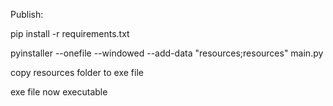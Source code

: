 Publish:

pip install -r requirements.txt

pyinstaller --onefile --windowed --add-data "resources;resources" main.py

copy resources folder to exe file

exe file now executable
